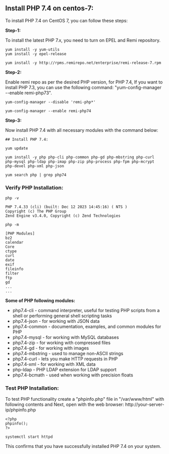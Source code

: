 ## Install PHP 7.4 on centos-7:
To install PHP 7.4 on CentOS 7, you can follow these steps:

**Step-1:**

To install the latest  PHP 7.x, you need to turn on EPEL and Remi repository.

```
yum install -y yum-utils
yum install -y epel-release 
```


```
yum install -y http://rpms.remirepo.net/enterprise/remi-release-7.rpm
```


**Step-2:**

Enable remi repo as per the desired PHP version, for PHP 7.4, If you want to install PHP 7.3, you can use the following command: "yum-config-manager --enable remi-php73".

```
yum-config-manager --disable 'remi-php*'

yum-config-manager --enable remi-php74
```


**Step-3:**

Now install PHP 7.4 with all necessary modules with the command below:

```
## Install PHP 7.4:

yum update

yum install -y php php-cli php-common php-gd php-mbstring php-curl php-mysql php-ldap php-imap php-zip php-process php-fpm php-mcrypt php-devel php-xml php-json
```


```
yum search php | grep php74
```


### Verify PHP Installation:

```
php -v

PHP 7.4.33 (cli) (built: Dec 12 2023 14:45:16) ( NTS )
Copyright (c) The PHP Group
Zend Engine v3.4.0, Copyright (c) Zend Technologies
```


```
php -m

[PHP Modules]
bz2
calendar
Core
ctype
curl
date
exif
fileinfo
filter
ftp
gd
...
...
```

**Some of PHP following modules:**

- php7.4-cli - command interpreter, useful for testing PHP scripts from a shell or performing general shell scripting tasks
- php7.4-json - for working with JSON data
- php7.4-common - documentation, examples, and common modules for PHP
- php7.4-mysql - for working with MySQL databases
- php7.4-zip - for working with compressed files
- php7.4-gd - for working with images
- php7.4-mbstring - used to manage non-ASCII strings
- php7.4-curl - lets you make HTTP requests in PHP
- php7.4-xml - for working with XML data
- php-ldap - PHP LDAP extension for LDAP support
- php7.4-bcmath - used when working with precision floats


### Test PHP Installation:

To test PHP functionality create a "phpinfo.php" file in "/var/www/html" with following contents and Next, open with the web browser: http://your-server-ip/phpinfo.php

```
<?php
phpinfo();
?>
```


```
systemctl start httpd
```

This confirms that you have successfully installed PHP 7.4 on your system.


